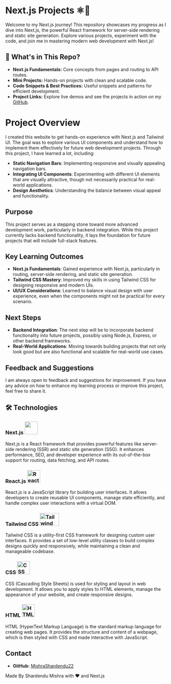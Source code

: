 # Next.js Projects ⚛️🚀

Welcome to my Next.js journey! This repository showcases my progress as I dive into Next.js, the powerful React framework for server-side rendering and static site generation. Explore various projects, experiment with the code, and join me in mastering modern web development with Next.js!

## 🚩 What's in This Repo?

- **Next.js Fundamentals:** Core concepts from pages and routing to API routes.
- **Mini Projects:** Hands-on projects with clean and scalable code.
- **Code Snippets & Best Practices:** Useful snippets and patterns for efficient development.
- **Project Links:** Explore live demos and see the projects in action on my [GitHub](https://github.com/MishraShardendu22).

# Project Overview

I created this website to get hands-on experience with Next.js and Tailwind UI. The goal was to explore various UI components and understand how to implement them effectively for future web development projects. Through this project, I have learned a lot, including:

- **Static Navigation Bars**: Implementing responsive and visually appealing navigation bars.
- **Integrating UI Components**: Experimenting with different UI elements that are visually attractive, though not necessarily practical for real-world applications.
- **Design Aesthetics**: Understanding the balance between visual appeal and functionality.

## Purpose

This project serves as a stepping stone toward more advanced development work, particularly in backend integration. While this project currently lacks backend functionality, it lays the foundation for future projects that will include full-stack features.

## Key Learning Outcomes

- **Next.js Fundamentals**: Gained experience with Next.js, particularly in routing, server-side rendering, and static site generation.
- **Tailwind CSS Mastery**: Improved my skills in using Tailwind CSS for designing responsive and modern UIs.
- **UI/UX Considerations**: Learned to balance visual design with user experience, even when the components might not be practical for every scenario.

## Next Steps

- **Backend Integration**: The next step will be to incorporate backend functionality into future projects, possibly using Node.js, Express, or other backend frameworks.
- **Real-World Applications**: Moving towards building projects that not only look good but are also functional and scalable for real-world use cases.

## Feedback and Suggestions

I am always open to feedback and suggestions for improvement. If you have any advice on how to enhance my learning process or improve this project, feel free to share it.


## 🛠️ Technologies

### Next.js <img src="https://codewithmosh.com/_next/image?url=https%3A%2F%2Fcdn.filestackcontent.com%2F8MbtJ4hTAaOk3KPcptqZ&w=3840&q=75" width="40" height="40">
Next.js is a React framework that provides powerful features like server-side rendering (SSR) and static site generation (SSG). It enhances performance, SEO, and developer experience with its out-of-the-box support for routing, data fetching, and API routes.

### React.js <img src="https://upload.wikimedia.org/wikipedia/commons/a/a7/React-icon.svg" alt="React Logo" width="40" height="40">
React.js is a JavaScript library for building user interfaces. It allows developers to create reusable UI components, manage state efficiently, and handle complex user interactions with a virtual DOM.

### Tailwind CSS <img src="https://upload.wikimedia.org/wikipedia/commons/thumb/d/d5/Tailwind_CSS_Logo.svg/768px-Tailwind_CSS_Logo.svg.png?20230715030042" alt="Tailwind CSS Logo" width="60" height="40">
Tailwind CSS is a utility-first CSS framework for designing custom user interfaces. It provides a set of low-level utility classes to build complex designs quickly and responsively, while maintaining a clean and manageable codebase.

### CSS <img src="https://upload.wikimedia.org/wikipedia/commons/6/62/CSS3_logo.svg" alt="CSS Logo" width="40" height="40">
CSS (Cascading Style Sheets) is used for styling and layout in web development. It allows you to apply styles to HTML elements, manage the appearance of your website, and create responsive designs.

### HTML <img src="https://upload.wikimedia.org/wikipedia/commons/6/61/HTML5_logo_and_wordmark.svg" alt="HTML Logo" width="40" height="40">
HTML (HyperText Markup Language) is the standard markup language for creating web pages. It provides the structure and content of a webpage, which is then styled with CSS and made interactive with JavaScript.

## Contact

- **GitHub:** [MishraShardendu22](https://github.com/MishraShardendu22)

Made By Shardendu Mishra with ❤️ and Next.js
